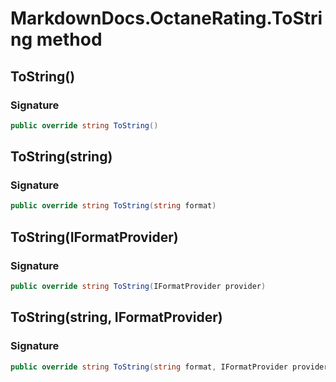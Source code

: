 # MarkdownDocs.OctaneRating.ToString method
## ToString()
### Signature
```csharp
public override string ToString()
```
## ToString(string)
### Signature
```csharp
public override string ToString(string format)
```
## ToString(IFormatProvider)
### Signature
```csharp
public override string ToString(IFormatProvider provider)
```
## ToString(string, IFormatProvider)
### Signature
```csharp
public override string ToString(string format, IFormatProvider provider)
```
